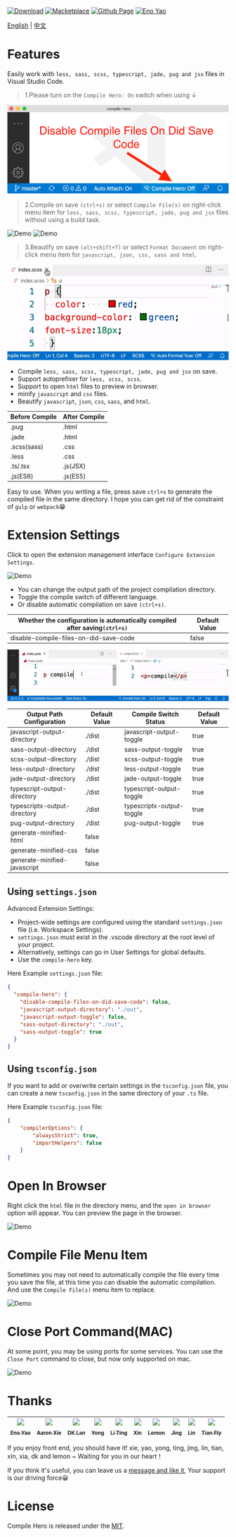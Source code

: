 <a href="https://marketplace.visualstudio.com/items?itemName=Wscats.eno"><img src="https://img.shields.io/badge/Download-3M+-orange" alt="Download" /></a>
<a href="https://marketplace.visualstudio.com/items?itemName=Wscats.eno"><img src="https://img.shields.io/badge/Macketplace-v2.00-brightgreen" alt="Macketplace" /></a>
<a href="https://github.com/Wscats/compile-hero"><img src="https://img.shields.io/badge/Github Page-Wscats-yellow" alt="Github Page" /></a>
<a href="https://github.com/Wscats"><img src="https://img.shields.io/badge/Author-Eno Yao-blueviolet" alt="Eno Yao" /></a>


[English](https://github.com/Wscats/compile-hero/blob/master/README.md) | [中文](https://github.com/Wscats/compile-hero/blob/master/README.CN.md)

# Features

Easily work with `less, sass, scss, typescript, jade, pug and jsx` files in Visual Studio Code.

> 1.Please turn on the `Compile Hero: On` switch when using ↓

![Demo](screenshots/9.png)

> 2.Compile on save `(ctrl+s)` or select `Compile File(s)` on right-click menu item for `less, sass, scss, typescript, jade, pug and jsx` files without using a build task.

![Demo](screenshots/1.gif)
![Demo](screenshots/3.gif)

> 3.Beautify on save `(alt+shift+f)` or select `Format Document` on right-click menu item for `javascript, json, css, sass and html`.

![Demo](screenshots/8.gif)



- Compile `less, sass, scss, typescript, jade, pug and jsx` on save.
- Support autoprefixer for `less, scss, scss`.
- Support to open `html` files to preview in browser.
- minify `javascript` and `css` files.
- Beautify `javascript`, `json`, `css`, `sass`, and `html`.

| Before Compile | After Compile |
| -------------- | ------------- |
| .pug           | .html         |
| .jade          | .html         |
| .scss(sass)    | .css          |
| .less          | .css          |
| .ts/.tsx       | .js(JSX)      |
| .js(ES6)       | .js(ES5)      |

Easy to use. When you writing a file, press save `ctrl+s` to generate the compiled file in the same directory. I hope you can get rid of the constraint of `gulp` or `webpack`😁

# Extension Settings

Click to open the extension management interface `Configure Extension Settings`.

![Demo](screenshots/5.gif)

- You can change the output path of the project compilation directory.
- Toggle the compile switch of different language.
- Or disable automatic compilation on save `(ctrl+s)`.

| Whether the configuration is automatically compiled after saving`(ctrl+s)` | Default Value |
| -------------------------------------------------------------------------- | ------------- |
| disable-compile-files-on-did-save-code                                     | false         |

![Demo](screenshots/7.gif)

| Output Path Configuration    | Default Value | Compile Switch Status     | Default Value |
| ---------------------------- | ------------- | ------------------------- | ------------- |
| javascript-output-directory  | ./dist        | javascript-output-toggle  | true          |
| sass-output-directory        | ./dist        | sass-output-toggle        | true          |
| scss-output-directory        | ./dist        | scss-output-toggle        | true          |
| less-output-directory        | ./dist        | less-output-toggle        | true          |
| jade-output-directory        | ./dist        | jade-output-toggle        | true          |
| typescript-output-directory  | ./dist        | typescript-output-toggle  | true          |
| typescriptx-output-directory | ./dist        | typescriptx-output-toggle | true          |
| pug-output-directory         | ./dist        | pug-output-toggle         | true          |
| generate-minified-html       | false         |
| generate-minified-css        | false         |
| generate-minified-javascript | false         |

## Using `settings.json`

Advanced Extension Settings:

- Project-wide settings are configured using the standard `settings.json` file (i.e. Workspace Settings).
- `settings.json` must exist in the .vscode directory at the root level of your project.
- Alternatively, settings can go in User Settings for global defaults.
- Use the `compile-hero` key.

Here Example `settings.json` file:

```json
{
  "compile-hero": {
    "disable-compile-files-on-did-save-code": false,
    "javascript-output-directory": "./out",
    "javascript-output-toggle": false,
    "sass-output-directory": "./out",
    "sass-output-toggle": true
  }
}
```

## Using `tsconfig.json`

If you want to add or overwrite certain settings in the `tsconfig.json` file, you can create a new `tsconfig.json` in the same directory of your `.ts` file.

Here Example `tsconfig.json` file:

```json
{
    "compilerOptions": {
        "alwaysStrict": true,
        "importHelpers": false
    }
}
```

# Open In Browser

Right click the `html` file in the directory menu, and the `open in browser` option will appear. You can preview the page in the browser.

![Demo](screenshots/2.gif)

# Compile File Menu Item

Sometimes you may not need to automatically compile the file every time you save the file, at this time you can disable the automatic compilation. And use the `Compile File(s)` menu item to replace.

![Demo](screenshots/6.gif)

# Close Port Command(MAC)

At some point, you may be using ports for some services. You can use the `Close Port` command to close, but now only supported on mac.

![Demo](screenshots/4.gif)

# Thanks

| [<img src="https://avatars1.githubusercontent.com/u/17243165?s=460&v=4" width="60px;"/><br /><sub>Eno Yao</sub>](https://github.com/Wscats) | [<img src="https://avatars2.githubusercontent.com/u/5805270?s=460&v=4" width="60px;"/><br /><sub>Aaron Xie</sub>](https://github.com/aaron-xie) | [<img src="https://avatars3.githubusercontent.com/u/12515367?s=460&v=4" width="60px;"/><br /><sub>DK Lan</sub>](https://github.com/dk-lan) | [<img src="https://avatars1.githubusercontent.com/u/30917929?s=460&v=4" width="60px;"/><br /><sub>Yong</sub>](https://github.com/flowerField) | [<img src="https://avatars3.githubusercontent.com/u/33544236?s=460&v=4" width="60px;"/><br /><sub>Li Ting</sub>](https://github.com/Liting1) | <img src="https://avatars2.githubusercontent.com/u/50255537?s=400&u=cfd51a5f46862d14e92e032a5b7ec073b67a904b&v=4" width="60px;"/><br /><sub>Xin</sub> | [<img src="https://avatars0.githubusercontent.com/u/39754159?s=400&v=4" width="60px;"/><br /><sub>Lemon</sub>](https://github.com/lemonyyye) | [<img src="https://avatars3.githubusercontent.com/u/31915459?s=400&u=11ea9bc9baa62784208a29dddcd0a77789e9620f&v=4" width="60px;"/><br /><sub>Jing</sub>](https://github.com/vickySC) | [<img src="https://avatars2.githubusercontent.com/u/24653988?s=400&u=76227871dea8d4b57162093fde63b7d52910145d&v=4" width="60px;"/><br /><sub>Lin</sub>](https://github.com/shirley3790) | [<img src="https://avatars2.githubusercontent.com/u/23230108?s=460&v=4" width="60px;"/><br /><sub>Tian Fly</sub>](https://github.com/tiantengfly) |
| - | - | - | - | - | - | - | - | - | - |

If you enjoy front end, you should have it! xie, yao, yong, ting, jing, lin, tian, xin, xia, dk and lemon ~ Waiting for you in our heart！

If you think it's useful, you can leave us a [message and like it](https://marketplace.visualstudio.com/items?itemName=Wscats.qf&ssr=false#review-details), Your support is our driving force😀

# License

Compile Hero is released under the [MIT](http://opensource.org/licenses/MIT).
